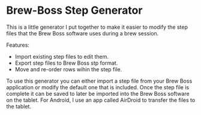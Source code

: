 # Brew-Boss Step Generator

This is a little generator I put together to make it easier to modify the step files that the Brew Boss software uses during a brew session.  

Features:
* Import existing step files to edit them.
* Export step files to Brew Boss stp format.
* Move and re-order rows wihin the step file.


To use this generator you can either import a step file from your Brew Boss application or modify the default one that is included.  Once the step file is complete it can be saved to later be imported into the Brew Boss software on the tablet.  For Android, I use an app called AirDroid to transfer the files to the tablet.